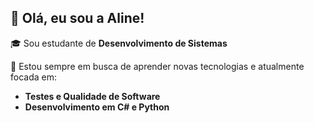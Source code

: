 ## 👋 Olá, eu sou a Aline!
🎓 Sou estudante de **Desenvolvimento de Sistemas** 

🌱 Estou sempre em busca de aprender novas tecnologias e atualmente focada em:
- **Testes e Qualidade de Software**
- **Desenvolvimento em C# e Python**
